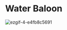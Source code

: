 # Water Baloon
![ezgif-4-e4fb8c5691](https://github.com/kamran2malik4/Systematic-Program-Design/assets/119792582/57648314-5c89-4e63-a02e-ebca7a7dc255)
